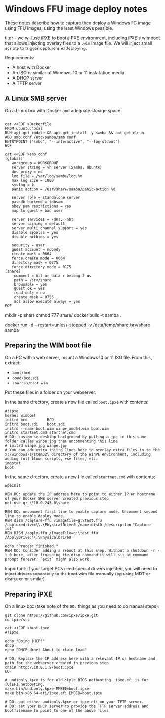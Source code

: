 # Windows FFU image deploy notes

These notes describe how to capture then deploy a Windows PC image using FFU images, using the least Windows possible.

tl;dr - we will use iPXE to boot a PXE environment, including iPXE's wimboot that allows injecting overlay files to a `.wim` image file. We will inject small scripts to trigger capture and deploying.

Requirements:
* A host with Docker
* An ISO or similar of Windows 10 or 11 installation media
* A DHCP server
* A TFTP server

## A Linux SMB server

On a Linux box with Docker and adequate storage space:

```

cat <<EOF >Dockerfile
FROM ubuntu:focal
RUN apt-get update && apt-get install -y samba && apt-get clean
ADD smb.conf /etc/samba/smb.conf
ENTRYPOINT ["smbd", "--interactive", "--log-stdout"]
EOF

cat <<EOF >smb.conf
[global]
   workgroup = WORKGROUP
   server string = %h server (Samba, Ubuntu)
   dns proxy = no
   log file = /var/log/samba/log.%m
   max log size = 1000
   syslog = 0
   panic action = /usr/share/samba/panic-action %d

   server role = standalone server
   passdb backend = tdbsam
   obey pam restrictions = yes
   map to guest = bad user

   server services = -dns, -nbt
   server signing = default
   server multi channel support = yes
   disable spoolss = yes
   disable netbios = yes

   security = user
   guest account = nobody
   create mask = 0664
   force create mode = 0664
   directory mask = 0775
   force directory mode = 0775
[share]
    comment = All ur data r belong 2 us
    path = /srv/share
    browsable = yes
    guest ok = yes
    read only = no
    create mask = 0755
    acl allow execute always = yes
EOF
```

mkdir -p share
chmod 777 share/
docker build -t samba .

docker run -d --restart=unless-stopped -v /data/temp/share:/srv/share samba

## Preparing the WIM boot file

On a PC with a web server, mount a Windows 10 or 11 ISO file. From this, extract:
* `boot/bcd`
* `bood/bcd.sdi`
* `sources/boot.wim`

Put these files in a folder on your webserver.

In the same directory, create a new file called `boot.ipxe` with contents:

```
#!ipxe
kernel wimboot 
initrd bcd         BCD
initrd boot.sdi    boot.sdi
initrd --name boot.wim winpe_amd64.wim boot.wim
initrd startnet.cmd startnet.cmd
# DO: customise desktop background by putting a jpg in this same folder called winpe.jpg then uncommenting this line
# initrd winpe.jpg winpe.jpg
# You can add extra initrd lines here to overlay extra files in to the x:\windows\system32\ directory of the WinPE environment, including adding full blown scripts, exe files, etc.
imgstat
boot
```

In the same directory, create a new file called `startnet.cmd` with contents:

```
wpeinit

REM DO: update the IP address here to point to either IP or hostname of your Docker SMB server created previous step
net use g: \\10.0.243.0\share

REM DO: uncomment first line to enable capture mode. Uncomment second line to enable deploy mode.
REM dism /capture-ffu /imagefile=g:\test.ffu /capturedrive=\\.\PhysicalDrive0 /name:disk0 /description:"Capture lol"
REM DISM /apply-ffu /ImageFile=g:\test.ffu /ApplyDrive:\\.\PhysicalDrive0

echo "Process finished."
REM DO: Consider adding a reboot at this step. Without a shutdown -r -t 0 here, after finishing the dism command it will sit at command prompt forever. `exit` might also work.
```

Important: if your target PCs need special drivers injected, you will need to inject drivers separately to the boot.wim file manually (eg using MDT or dism.exe or similar)

## Preparing iPXE

On a linux box (take note of the `DO:` things as you need to do manual steps):
```
git clone https://github.com/ipxe/ipxe.git
cd ipxe/src

cat <<EOF >boot.ipxe
#!ipxe

echo "Doing DHCP!"
dhcp
echo "DHCP done! About to chain load"

# DO: Replace the IP address here with a relevant IP or hostname and path for the webserver created in previous step
chain http://10.0.1.9/boot.ipxe
EOF

# undionly.kpxe is for old style BIOS netbooting. ipxe.efi is for (U)EFI netbooting.
make bin/undionly.kpxe EMBED=boot.ipxe
make bin-x86_64-efi/ipxe.efi EMBED=boot.ipxe

# DO: put either undionly.kpxe or ipxe.efi on your TFTP server.
# DO: set your DHCP server to provide the TFTP server address and bootfilename to point to one of the above files
```

